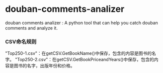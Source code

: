 # douban-comments-analizer
douban comments analizer : A python tool that can help you catch douban comments and analyze it.

### CSV命名规则
"Top250-1.csv"：在getCSV.GetBookName()中保存，包含的内容是图书的名字。
"Top250-2.csv"：在getCSV.GetBookPriceandYears()中保存，包含的内容是图书的名字，出版年份和价格。